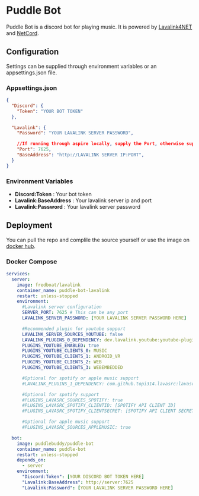 # Puddle Bot
Puddle Bot is a discord bot for playing music. It is powered by [Lavalink4NET](https://github.com/angelobreuer/Lavalink4NET) and [NetCord](https://github.com/NetCordDev/NetCord).

## Configuration
Settings can be supplied through environment variables or an appsettings.json file.
### Appsettings.json
```json
{
  "Discord": {
    "Token": "YOUR BOT TOKEN"
  },

  "Lavalink": {
    "Password": "YOUR LAVALINK SERVER PASSWORD",

    //If running through aspire locally, supply the Port, otherwise supply the BaseAddress
    "Port": 7625,
    "BaseAddress": "http://LAVALINK SERVER IP:PORT", 
  }
}
```
### Environment Variables
- **Discord:Token** : Your bot token
- **Lavalink:BaseAddress** : Your lavalink server ip and port
- **Lavalink:Password** : Your lavalink server password
## Deployment
You can pull the repo and complile the source yourself or use the image on [docker hub](https://hub.docker.com/r/puddlebuddy/puddle-bot).
### Docker Compose
```yaml
services:
  server:
    image: fredboat/lavalink
    container_name: puddle-bot-lavalink
    restart: unless-stopped
    environment:
      #Lavalink server configuration
      SERVER_PORT: 7625 # This can be any port
      LAVALINK_SERVER_PASSWORD: [YOUR LAVALINK SERVER PASSWORD HERE]

      #Recommended plugin for youtube support
      LAVALINK_SERVER_SOURCES_YOUTUBE: false
      LAVALINK_PLUGINS_0_DEPENDENCY: dev.lavalink.youtube:youtube-plugin:1.13.3
      PLUGINS_YOUTUBE_ENABLED: true
      PLUGINS_YOUTUBE_CLIENTS_0: MUSIC
      PLUGINS_YOUTUBE_CLIENTS_1: ANDROID_VR
      PLUGINS_YOUTUBE_CLIENTS_2: WEB
      PLUGINS_YOUTUBE_CLIENTS_3: WEBEMBEDDED

      #Optional for spotify or apple music support
      #LAVALINK_PLUGINS_1_DEPENDENCY: com.github.topi314.lavasrc:lavasrc-plugin:4.7.1

      #Optional for spotify support
      #PLUGINS_LAVASRC_SOURCES_SPOTIFY: true
      #PLUGINS_LAVASRC_SPOTIFY_CLIENTID: [SPOTIFY API CLIENT ID]
      #PLUGINS_LAVASRC_SPOTIFY_CLIENTSECRET: [SPOTIFY API CLIENT SECRET]

      #Optional for apple music support
      #PLUGINS_LAVASRC_SOURCES_APPLEMUSIC: true

  bot:
    image: puddlebuddy/puddle-bot
    container_name: puddle-bot
    restart: unless-stopped
    depends_on:
      - server
    environment:
      "Discord:Token": [YOUR DISCORD BOT TOKEN HERE]
      "Lavalink:BaseAddress": http://server:7625
      "Lavalink:Password": [YOUR LAVALINK SERVER PASSWORD HERE]
```
